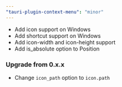 ```yaml
---
"tauri-plugin-context-menu": "minor"
---
```


- Add icon support on Windows
- Add shortcut support on Windows
- Add icon-width and icon-height support
- Add is_absolute option to Position

### Upgrade from 0.x.x
- Change `icon_path` option to `icon.path`
